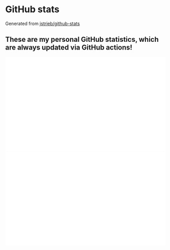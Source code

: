 # GitHub stats

Generated from [jstrieb/github-stats](https://github.com/jstrieb/github-stats)

## These are my personal GitHub statistics, which are always updated via GitHub actions!

<a href="https://www.github.com/Baumistlustig/stats">
 <img src="https://github.com/baumistlustig/stats/blob/master/generated/overview.svg#gh-dark-mode-only" />
 <img src="https://github.com/baumistlustig/stats/blob/master/generated/languages.svg#gh-dark-mode-only" />
</a>
